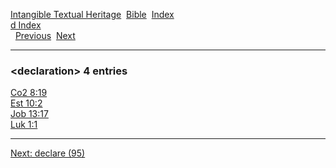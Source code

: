 [Intangible Textual Heritage](../../index)  [Bible](../index) 
[Index](index)   
[d Index](_d_)  
  [Previous](c02924)  [Next](c02926) 

------------------------------------------------------------------------

### &lt;declaration&gt; 4 entries

[Co2 8:19](../kjv/co2008.htm#019)  
[Est 10:2](../kjv/est010.htm#002)  
[Job 13:17](../kjv/job013.htm#017)  
[Luk 1:1](../kjv/luk001.htm#001)  

------------------------------------------------------------------------

[Next: declare (95)](c02926)
